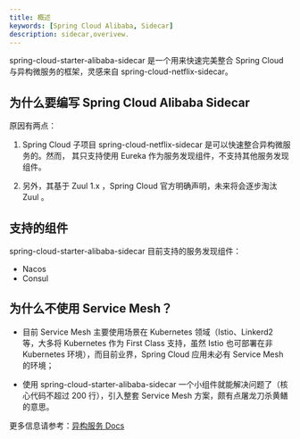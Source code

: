 ```yaml
---
title: 概述
keywords: [Spring Cloud Alibaba, Sidecar]
description: sidecar,overivew.
---
```


spring-cloud-starter-alibaba-sidecar 是一个用来快速完美整合 Spring Cloud 与异构微服务的框架，灵感来自 spring-cloud-netflix-sidecar。

## 为什么要编写 Spring Cloud Alibaba Sidecar

原因有两点：

1. Spring Cloud 子项目 spring-cloud-netflix-sidecar 是可以快速整合异构微服务的。然而， 其只支持使用 Eureka 作为服务发现组件，不支持其他服务发现组件。

2. 另外，其基于 Zuul 1.x ，Spring Cloud 官方明确声明，未来将会逐步淘汰 Zuul 。

## 支持的组件

spring-cloud-starter-alibaba-sidecar 目前支持的服务发现组件：

- Nacos
- Consul

## 为什么不使用 Service Mesh？

- 目前 Service Mesh 主要使用场景在 Kubernetes 领域（Istio、Linkerd2 等，大多将 Kubernetes 作为 First Class 支持，虽然 Istio 也可部署在非 Kubernetes 环境），而目前业界，Spring Cloud 应用未必有 Service Mesh 的环境；

- 使用 spring-cloud-starter-alibaba-sidecar 一个小组件就能解决问题了（核心代码不超过 200 行），引入整套 Service Mesh 方案，颇有点屠龙刀杀黄鳝的意思。

更多信息请参考：[异构服务 Docs](https://spring-cloud-alibaba-group.github.io/github-pages/hoxton/zh-cn/index.html#_spring_cloud_alibaba_sidecar)
